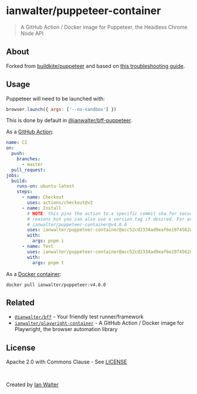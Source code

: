 # ianwalter/puppeteer-container
> A GitHub Action / Docker image for Puppeteer, the Headless Chrome Node API

## About

Forked from [buildkite/puppeteer][buildkiteUrl] and based on
[this troubleshooting guide][troubleshootingUrl].

## Usage

Puppeteer will need to be launched with:

```js
browser.launch({ args: ['--no-sandbox'] })
```

This is done by default in [@ianwalter/bff-puppeteer][bffUrl].

As a [GitHub Action][actionsUrl]:

```yml
name: CI
on:
  push:
    branches:
      - master
  pull_request:
jobs:
  build:
    runs-on: ubuntu-latest
    steps:
      - name: Checkout
        uses: actions/checkout@v2
      - name: Install
        # NOTE: this pins the action to a specific commit sha for security
        # reasons but you can also use a version tag if desired. For example:
        # ianwalter/puppeteer-container@v4.0.0
        uses: ianwalter/puppeteer-container@acc52cd2334ad9eaf6e1974562d263e0a711b7e8
        with:
          args: pnpm i
      - name: Test
        uses: ianwalter/puppeteer-container@acc52cd2334ad9eaf6e1974562d263e0a711b7e8
        with:
          args: pnpm t
```

As a [Docker container][dockerUrl]:

```console
docker pull ianwalter/puppeteer:v4.0.0
```

## Related

* [`@ianwalter/bff`][bffUrl] - Your friendly test runner/framework
* [`ianwalter/playwright-container`][playwrightUrl] - A GitHub Action / Docker
  image for Playwright, the browser automation library

## License

Apache 2.0 with Commons Clause - See [LICENSE][licenseUrl]

&nbsp;

Created by [Ian Walter](https://ianwalter.dev)

[buildkiteUrl]: https://github.com/buildkite/docker-puppeteer
[troubleshootingUrl]: https://github.com/GoogleChrome/puppeteer/blob/main/docs/troubleshooting.md
[actionsUrl]: https://github.com/features/actions
[dockerUrl]: https://hub.docker.com/r/ianwalter/puppeteer
[bffUrl]: https://github.com/ianwalter/bff
[playwrightUrl]: https://github.com/ianwalter/playwright-container
[licenseUrl]: https://github.com/ianwalter/puppeteer-container/blob/master/LICENSE
